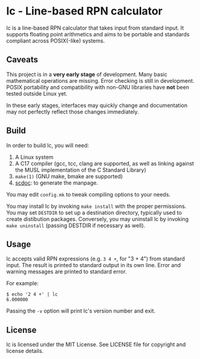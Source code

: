 # lc - Line-based RPN calculator

lc is a line-based RPN calculator that takes input from standard input. It
supports floating point arithmetics and aims to be portable and standards
compliant across POSIX(-like) systems.

## Caveats

This project is in a **very early stage** of development. Many basic
mathematical operations are missing. Error checking is still in development.
POSIX portability and compatibility with non-GNU libraries have **not** been
tested outside Linux yet.

In these early stages, interfaces may quickly change and documentation may not
perfectly reflect those changes immediately.

## Build

In order to build lc, you will need:

1. A Linux system
2. A C17 compiler (gcc, tcc, clang are supported, as well as linking against the
   MUSL implementation of the C Standard Library)
3. ``make(1)`` (GNU make, bmake are supported)
4. [scdoc][scdoc-git]: to generate the manpage.

You may edit ``config.mk`` to tweak compiling options to your needs.

You may install lc by invoking ``make install`` with the proper permissions. You
may set ``DESTDIR`` to set up a destination directory, typically used to create
distibution packages. Conversely, you may uninstall lc by invoking ``make
uninstall`` (passing DESTDIR if necessary as well).

## Usage

lc accepts valid RPN expressions (e.g. ``3 4 +``, for "3 + 4") from
standard input. The result is printed to standard output in its own line. Error
and warning messages are printed to standard error.

For example:

```
$ echo '2 4 +' | lc
6.000000
```

Passing the ``-v`` option will print lc's version number and exit.

## License

lc is licensed under the MIT License. See LICENSE file for copyright and
license details.

[scdoc-git]: https://git.sr.ht/~sircmpwn/scdoc
